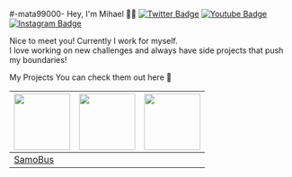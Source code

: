 #-mata99000-
Hey, I'm Mihael 👋🏻
[![Twitter Badge](https://img.shields.io/badge/-@M1haelKoic-1ca0f1?style=flat-square&labelColor=1ca0f1&logo=twitter&logoColor=white&link=https://x.com/M1haelKoic)](https://x.com/M1haelKoic) [![Youtube Badge](https://img.shields.io/badge/-@MihaelKoic-FF0000?style=flat-square&labelColor=FF0000&logo=youtube&logoColor=white&link=https://www.youtube.com/@MihaelKoic)](https://www.youtube.com/@MihaelKoic) [![Instagram Badge](https://img.shields.io/badge/-@MihaelKoic-FF5E0E?style=flat-square&labelColor=FF5E0E&logo=instagram&logoColor=white&link=https://www.instagram.com/@mihael_Koic)](https://www.instagram.com/mihael_koic/?hl=en)

Nice to meet you! Currently I work for myself. <br/>
I love working on new challenges and always have side projects that push my boundaries!
<!-- Most of the time that side project work is streamed on Twitch. Feel free to join a session of code and chill ✨ -->

My Projects
You can check them out here  🚀


| <img src="/img/IMG_2934.PNG" width="100"/> | <img src="" width="100"/> | <img src="" width="100"/> |
| - | -  | - |
| <a href="https://apps.apple.com/us/app/samobus/id6743319362" align="center">SamoBus</a> | <a href="" align="center"></a> | <a href="" align="center"></a> |
